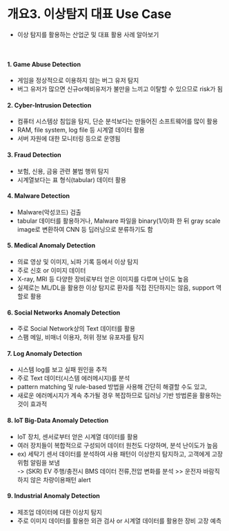 # 개요3. 이상탐지 대표 Use Case
- 이상 탐지를 활용하는 산업군 및 대표 활용 사례 알아보기

<br/>

#### 1. Game Abuse Detection
  - 게임을 정상적으로 이용하지 않는 버그 유저 탐지
  - 버그 유저가 많으면 신규or헤비유저가 불만을 느끼고 이탈할 수 있으므로 risk가 됨

#### 2. Cyber-Intrusion Detection
  - 컴퓨터 시스템상 침입을 탐지, 단순 분석보다는 만들어진 소프트웨어를 많이 활용
  - RAM, file system, log file 등 시계열 데이터 활용
  - 서버 자원에 대한 모니터링 등으로 운영됨

#### 3. Fraud Detection
  - 보험, 신용, 금융 관련 불법 행위 탐지
  - 시계열보다는 표 형식(tabular) 데이터 활용

#### 4. Malware Detection
  - Malware(악성코드) 검출
  - tabular 데이터를 활용하거나, Malware 파일을 binary(1/0)화 한 뒤 gray scale image로 변환하여 CNN 등 딥러닝으로 분류하기도 함

#### 5. Medical Anomaly Detection
  - 의료 영상 및 이미지, 뇌파 기록 등에서 이상 탐지
  - 주로 신호 or 이미지 데이터
  - X-ray, MRI 등 다양한 장비로부터 얻은 이미지를 다루며 난이도 높음
  - 실제로는 ML/DL을 활용한 이상 탐지로 환자를 직접 진단하지는 않음, support 역할로 활용

#### 6. Social Networks Anomaly Detection
  - 주로 Social Network상의 Text 데이터를 활용
  - 스팸 메일, 비매너 이용자, 허위 정보 유포자를 탐지

#### 7. Log Anomaly Detection
  - 시스템 log를 보고 실패 원인을 추적
  - 주로 Text 데이터(시스템 에러메시지)를 분석
  - pattern matching 및 rule-based 방법을 사용해 간단히 해결할 수도 있고,
  - 새로운 에러메시지가 계속 추가될 경우 복잡하므로 딥러닝 기반 방법론을 활용하는 것이 효과적

#### 8. IoT Big-Data Anomaly Detection
  - IoT 장치, 센서로부터 얻은 시계열 데이터를 활용
  - 여러 장치들이 복합적으로 구성되어 데이터 원천도 다양하며, 분석 난이도가 높음
  - ex) 세탁기 센서 데이터를 분석하여 사용 패턴이 이상한지 탐지하고, 고객에게 고장 위험 알림을 보냄   
    -> (SKR) EV 주행/충전시 BMS 데이터 전류,전압 변화를 분석 >> 운전자 바람직하지 않은 차량이용패턴 alert
    
#### 9. Industrial Anomaly Detection
  - 제조업 데이터에 대한 이상치 탐지
  - 주로 이미지 데이터를 활용한 외관 검사 or 시계열 데이터를 활용한 장비 고장 예측
